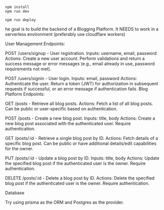 ```
npm install
npm run dev
```

```
npm run deploy
```
he goal is to build the backend of a Blogging Platform. It NEEDS to work in a serverless environment (preferably use cloudflare workers)

User Management Endpoints:

POST /users/signup - User registration. Inputs: username, email, password Actions: Create a new user account. Perform validations and return a success message or error messages (e.g., email already in use, password requirements not met).

POST /users/signin - User login. Inputs: email, password Actions: Authenticate the user. Return a token (JWT) for authorization in subsequent requests if successful, or an error message if authentication fails. Blog Platform Endpoints:

GET /posts - Retrieve all blog posts. Actions: Fetch a list of all blog posts. Can be public or user-specific based on authentication.

POST /posts - Create a new blog post. Inputs: title, body Actions: Create a new blog post associated with the authenticated user. Require authentication.

GET /posts/:id - Retrieve a single blog post by ID. Actions: Fetch details of a specific blog post. Can be public or have additional details/edit capabilities for the owner.

PUT /posts/:id - Update a blog post by ID. Inputs: title, body Actions: Update the specified blog post if the authenticated user is the owner. Require authentication.

DELETE /posts/:id - Delete a blog post by ID. Actions: Delete the specified blog post if the authenticated user is the owner. Require authentication.

Database

Try using prisma as the ORM and Postgres as the provider.